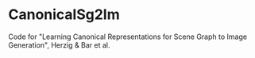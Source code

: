 # CanonicalSg2Im
Code for "Learning Canonical Representations for Scene Graph to Image Generation", Herzig &amp; Bar et al.
